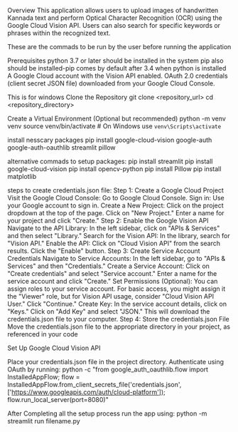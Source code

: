 Overview
This application allows users to upload images of handwritten Kannada text and perform Optical Character Recognition (OCR) using the Google Cloud Vision API. Users can also search for specific keywords or phrases within the recognized text.

These are the commads to be run by the user before running the application

Prerequisites
python 3.7 or later should be installed in the system
pip also should be installed-pip comes by default after 3.4 when python is installed
A Google Cloud account with the Vision API enabled.
OAuth 2.0 credentials (client secret JSON file) downloaded from your Google Cloud Console.

This is for windows
Clone the Repository
git clone <repository_url>
cd <repository_directory>

Create a Virtual Environment (Optional but recommended)
python -m venv venv
source venv/bin/activate  # On Windows use `venv\Scripts\activate`

install nesscary packages
pip install google-cloud-vision google-auth google-auth-oauthlib streamlit pillow

alternative commads to setup packages:
pip install streamlit
pip install google-cloud-vision
pip install opencv-python
pip install Pillow
pip install matplotlib

steps to create credentials.json file:
Step 1: Create a Google Cloud Project
Visit the Google Cloud Console: Go to Google Cloud Console.
Sign in: Use your Google account to sign in.
Create a New Project:
Click on the project dropdown at the top of the page.
Click on "New Project."
Enter a name for your project and click "Create."
Step 2: Enable the Google Vision API
Navigate to the API Library:
In the left sidebar, click on "APIs & Services" and then select "Library."
Search for the Vision API:
In the library, search for "Vision API."
Enable the API:
Click on "Cloud Vision API" from the search results.
Click the "Enable" button.
Step 3: Create Service Account Credentials
Navigate to Service Accounts:
In the left sidebar, go to "APIs & Services" and then "Credentials."
Create a Service Account:
Click on "Create credentials" and select "Service account."
Enter a name for the service account and click "Create."
Set Permissions (Optional):
You can assign roles to your service account. For basic access, you might assign it the "Viewer" role, but for Vision API usage, consider "Cloud Vision API User."
Click "Continue."
Create Key:
In the service account details, click on "Keys."
Click on "Add Key" and select "JSON." This will download the credentials.json file to your computer.
Step 4: Store the credentials.json File
Move the credentials.json file to the appropriate directory in your project, as referenced in your code 

Set Up Google Cloud Vision API

Place your credentials.json file in the project directory.
Authenticate using OAuth by running:
python -c "from google_auth_oauthlib.flow import InstalledAppFlow; flow = InstalledAppFlow.from_client_secrets_file('credentials.json', ['https://www.googleapis.com/auth/cloud-platform']); flow.run_local_server(port=8080)"


After Completing all the setup process run the app using:
python -m streamlit run filename.py


 

